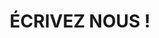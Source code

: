 ---
title : "ÉCRIVEZ NOUS !"
bg_image: "images/backgrounds/contact-us-bg.jpg"
form_action: "#" # works with https://formspree
name: "Nom"
email: "Email"
message: "Message"
submit: "Envoyer"


# custom style
custom_class: "" 
custom_attributes: "" 
custom_css: ""
---